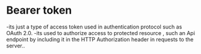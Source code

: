 # Bearer token
 -its just a type of access token used in authentication protocol such as OAuth 2.0.
 -its used to authorize access to protected resource , such an Api endpoint by including it in the HTTP Authorization header in requests to the server..